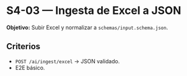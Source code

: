 # S4-03 — Ingesta de Excel a JSON
**Objetivo:** Subir Excel y normalizar a `schemas/input.schema.json`.

## Criterios
- `POST /ai/ingest/excel` -> JSON validado.
- E2E básico.

